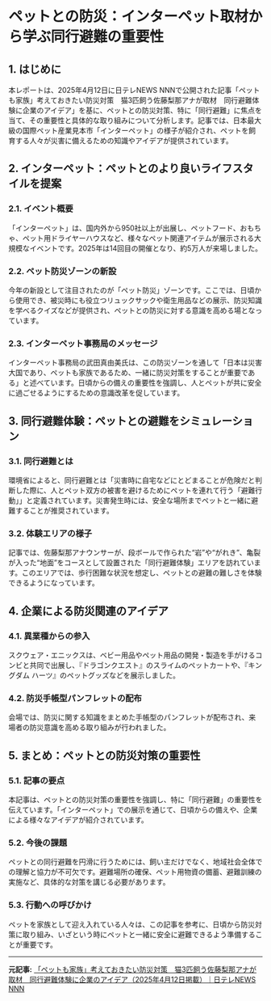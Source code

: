 # ペットとの防災：インターペット取材から学ぶ同行避難の重要性

## 1. はじめに

本レポートは、2025年4月12日に日テレNEWS NNNで公開された記事「ペットも家族」考えておきたい防災対策　猫3匹飼う佐藤梨那アナが取材　同行避難体験に企業のアイデア」を基に、ペットとの防災対策、特に「同行避難」に焦点を当て、その重要性と具体的な取り組みについて分析します。記事では、日本最大級の国際ペット産業見本市「インターペット」の様子が紹介され、ペットを飼育する人々が災害に備えるための知識やアイデアが提供されています。

## 2. インターペット：ペットとのより良いライフスタイルを提案

### 2.1. イベント概要

「インターペット」は、国内外から950社以上が出展し、ペットフード、おもちゃ、ペット用ドライヤーハウスなど、様々なペット関連アイテムが展示される大規模なイベントです。2025年は14回目の開催となり、約5万人が来場しました。

### 2.2. ペット防災ゾーンの新設

今年の新設として注目されたのが「ペット防災」ゾーンです。ここでは、日頃から使用でき、被災時にも役立つリュックサックや衛生用品などの展示、防災知識を学べるクイズなどが提供され、ペットとの防災に対する意識を高める場となっています。

### 2.3. インターペット事務局のメッセージ

インターペット事務局の武田真由美氏は、この防災ゾーンを通して「日本は災害大国であり、ペットも家族であるため、一緒に防災対策をすることが重要である」と述べています。日頃からの備えの重要性を強調し、人とペットが共に安全に過ごせるようにするための意識改革を促しています。

## 3. 同行避難体験：ペットとの避難をシミュレーション

### 3.1. 同行避難とは

環境省によると、同行避難とは「災害時に自宅などにとどまることが危険だと判断した際に、人とペット双方の被害を避けるためにペットを連れて行う「避難行動」」と定義されています。災害発生時には、安全な場所までペットと一緒に避難することが推奨されています。

### 3.2. 体験エリアの様子

記事では、佐藤梨那アナウンサーが、段ボールで作られた“岩”や“がれき”、亀裂が入った“地面”をコースとして設置された「同行避難体験」エリアを訪れています。このエリアでは、歩行困難な状況を想定し、ペットとの避難の難しさを体験できるようになっています。

## 4. 企業による防災関連のアイデア

### 4.1. 異業種からの参入

スクウェア・エニックスは、ベビー用品やペット用品の開発・製造を手がけるコンビと共同で出展し、『ドラゴンクエスト』のスライムのペットカートや、『キングダム ハーツ』のペットグッズなどを展示しました。

### 4.2. 防災手帳型パンフレットの配布

会場では、防災に関する知識をまとめた手帳型のパンフレットが配布され、来場者の防災意識を高める取り組みが行われました。

## 5. まとめ：ペットとの防災対策の重要性

### 5.1. 記事の要点

本記事は、ペットとの防災対策の重要性を強調し、特に「同行避難」の重要性を伝えています。「インターペット」での展示を通じて、日頃からの備えや、企業による様々なアイデアが紹介されています。

### 5.2. 今後の課題

ペットとの同行避難を円滑に行うためには、飼い主だけでなく、地域社会全体での理解と協力が不可欠です。避難場所の確保、ペット用物資の備蓄、避難訓練の実施など、具体的な対策を講じる必要があります。

### 5.3. 行動への呼びかけ

ペットを家族として迎え入れている人々は、この記事を参考に、日頃から防災対策に取り組み、いざという時にペットと一緒に安全に避難できるよう準備することが重要です。

---


**元記事:** [「ペットも家族」考えておきたい防災対策　猫3匹飼う佐藤梨那アナが取材　同行避難体験に企業のアイデア（2025年4月12日掲載）｜日テレNEWS NNN](https://news.ntv.co.jp/category/culture/551542319a8a40e69789c389c55ac7c5)